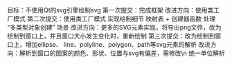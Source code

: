 目标：不使用Qt的svg引擎绘制svg
第一次提交：完成框架
改进方向：使用类工厂模式
第二次提交：使用类工厂模式 实现绘制细节
映射表 + 创建器函数 处理 “多类型对象创建” 场景
改进方向：更多的SVG元素实现，将导出png文件，改为绘制到窗口上，并且窗口大小发生变化时，重新绘制
第三次提交：改为绘制到窗口上，增加ellipse、 line、polyline、polygon、path等svg元素的解析
改进方向：解析到窗口的图案的颜色、形状、位置与svg有偏差，需修改\n
统一单位解析
